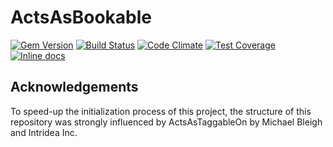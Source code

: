 # ActsAsBookable

[![Gem Version](https://badge.fury.io/rb/acts_as_bookable.svg)](http://badge.fury.io/rb/acts_as_bookable)
[![Build Status](https://secure.travis-ci.org/tandusrl/acts_as_bookable.png)](http://travis-ci.org/tandusrl/acts_as_bookable)
[![Code Climate](https://codeclimate.com/github/tandusrl/acts_as_bookable.png)](https://codeclimate.com/github/tandusrl/acts_as_bookable)
[![Test Coverage](https://codeclimate.com/github/tandusrl/acts_as_bookable/badges/coverage.svg)](https://codeclimate.com/github/tandusrl/acts_as_bookable/coverage)
[![Inline docs](http://inch-ci.org/github/tandusrl/acts_as_bookable.png)](http://inch-ci.org/github/tandusrl/acts_as_bookable)

## Acknowledgements

To speed-up the initialization process of this project, the structure of this repository was strongly influenced by ActsAsTaggableOn by Michael Bleigh and Intridea Inc.
